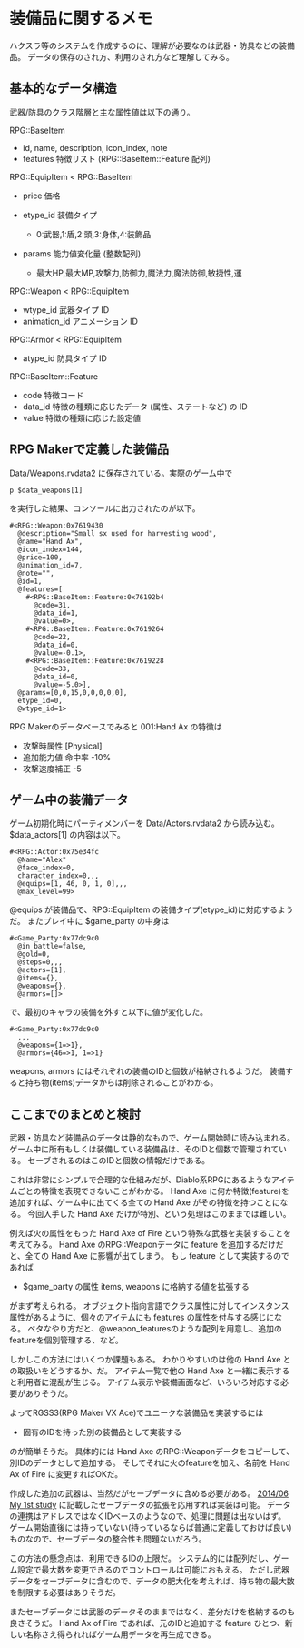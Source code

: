# 装備品に関するメモ

ハクスラ等のシステムを作成するのに、理解が必要なのは武器・防具などの装備品。
データの保存のされ方、利用のされ方など理解してみる。

## 基本的なデータ構造

武器/防具のクラス階層と主な属性値は以下の通り。

RPG::BaseItem
* id, name, description, icon_index, note
* features 特徴リスト (RPG::BaseItem::Feature 配列)

RPG::EquipItem < RPG::BaseItem
* price 価格
* etype_id 装備タイプ
  * 0:武器,1:盾,2:頭,3:身体,4:装飾品

* params 能力値変化量 (整数配列)
  * 最大HP,最大MP,攻撃力,防御力,魔法力,魔法防御,敏捷性,運

RPG::Weapon < RPG::EquipItem
* wtype_id 武器タイプ ID
* animation_id アニメーション ID

RPG::Armor < RPG::EquipItem
* atype_id 防具タイプ ID

RPG::BaseItem::Feature
* code 特徴コード
* data_id 特徴の種類に応じたデータ (属性、ステートなど) の ID
* value 特徴の種類に応じた設定値

## RPG Makerで定義した装備品

Data/Weapons.rvdata2 に保存されている。実際のゲーム中で

    p $data_weapons[1]

を実行した結果、コンソールに出力されたのが以下。

    #<RPG::Weapon:0x7619430
      @description="Small sx used for harvesting wood",
      @name="Hand Ax",
      @icon_index=144,
      @price=100,
      @animation_id=7,
      @note="",
      @id=1,
      @features=[
        #<RPG::BaseItem::Feature:0x76192b4
          @code=31,
          @data_id=1,
          @value=0>,
        #<RPG::BaseItem::Feature:0x7619264
          @code=22,
          @data_id=0,
          @value=-0.1>,
        #<RPG::BaseItem::Feature:0x7619228
          @code=33,
          @data_id=0,
          @value=-5.0>],
      @params=[0,0,15,0,0,0,0,0],
      etype_id=0,
      @wtype_id=1>

RPG Makerのデータベースでみると 001:Hand Ax の特徴は
* 攻撃時属性 [Physical]
* 追加能力値 命中率 -10%
* 攻撃速度補正 -5

## ゲーム中の装備データ

ゲーム初期化時にパーティメンバーを Data/Actors.rvdata2 から読み込む。
$data_actors[1] の内容は以下。

    #<RPG::Actor:0x75e34fc
      @Name="Alex"
      @face_index=0,
      character_index=0,,,
      @equips=[1, 46, 0, 1, 0],,,
      @max_level=99>

@equips が装備品で、RPG::EquipItem の装備タイプ(etype_id)に対応するようだ。
またプレイ中に $game_party の中身は

    #<Game_Party:0x77dc9c0
      @in_battle=false,
      @gold=0,
      @steps=0,,,
      @actors=[1],
      @items={},
      @weapons={},
      @armors=[]>

で、最初のキャラの装備を外すと以下に値が変化した。

    #<Game_Party:0x77dc9c0
      ,,,
      @weapons={1=>1},
      @armors={46=>1, 1=>1}

weapons, armors にはそれぞれの装備のIDと個数が格納されるようだ。
装備すると持ち物(items)データからは削除されることがわかる。

## ここまでのまとめと検討

武器・防具など装備品のデータは静的なもので、ゲーム開始時に読み込まれる。
ゲーム中に所有もしくは装備している装備品は、そのIDと個数で管理されている。
セーブされるのはこのIDと個数の情報だけである。


これは非常にシンプルで合理的な仕組みだが、Diablo系RPGにあるようなアイテムごとの特徴を表現できないことがわかる。
Hand Axe に何か特徴(feature)を追加すれば、ゲーム中に出てくる全ての Hand Axe がその特徴を持つことになる。
今回入手した Hand Axe だけが特別、という処理はこのままでは難しい。


例えば火の属性をもった Hand Axe of Fire という特殊な武器を実装することを考えてみる。
Hand Axe のRPG::Weaponデータに feature を追加するだけだと、全ての Hand Axe に影響が出てしまう。
もし feature として実装するのであれば

* $game_party の属性 items, weapons に格納する値を拡張する

がまず考えられる。
オブジェクト指向言語でクラス属性に対してインスタンス属性があるように、個々のアイテムにも features の属性を付与する感じになる。
ベタなやり方だと、@weapon_featuresのような配列を用意し、追加のfeatureを個別管理する、など。

しかしこの方法にはいくつか課題もある。
わかりやすいのは他の Hand Axe との取扱いをどうするか、だ。
アイテム一覧で他の Hand Axe と一緒に表示すると利用者に混乱が生じる。
アイテム表示や装備画面など、いろいろ対応する必要がありそうだ。


よってRGSS3(RPG Maker VX Ace)でユニークな装備品を実装するには

* 固有のIDを持った別の装備品として実装する

のが簡単そうだ。
具体的には Hand Axe のRPG::Weaponデータをコピーして、別IDのデータとして追加する。
そしてそれに火のfeatureを加え、名前を Hand Ax of Fire に変更すればOKだ。


作成した追加の武器は、当然だがセーブデータに含める必要がある。
[2014/06 My 1st study](201406-1st-study.md "2014/06 My 1st study") に記載したセーブデータの拡張を応用すれば実装は可能。
データの連携はアドレスではなくIDベースのようなので、処理に問題は出ないはず。
ゲーム開始直後には持っていない(持っているならば普通に定義しておけば良い)ものなので、セーブデータの整合性も問題ないだろう。


この方法の懸念点は、利用できるIDの上限だ。
システム的には配列だし、ゲーム設定で最大数を変更できるのでコントロールは可能におもえる。
ただし武器データをセーブデータに含むので、データの肥大化を考えれば、持ち物の最大数を制限する必要はありそうだ。


またセーブデータには武器のデータそのままではなく、差分だけを格納するのも良さそうだ。
Hand Ax of Fire であれば、元のIDと追加する feature ひとつ、新しい名称さえ得られればゲーム用データを再生成できる。
